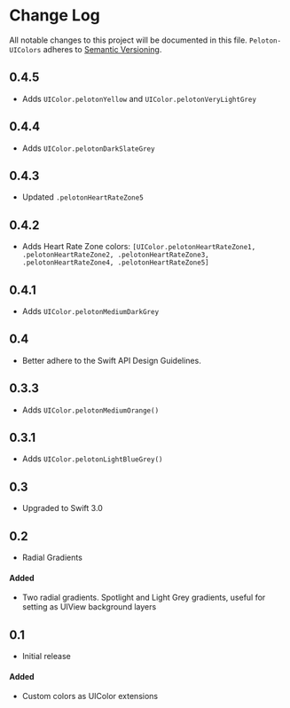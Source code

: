 # Change Log
All notable changes to this project will be documented in this file.
`Peloton-UIColors` adheres to [Semantic Versioning](http://semver.org/).

## 0.4.5

- Adds `UIColor.pelotonYellow` and `UIColor.pelotonVeryLightGrey`

## 0.4.4

- Adds `UIColor.pelotonDarkSlateGrey`

## 0.4.3

- Updated `.pelotonHeartRateZone5`

## 0.4.2

- Adds Heart Rate Zone colors: `[UIColor.pelotonHeartRateZone1, .pelotonHeartRateZone2, .pelotonHeartRateZone3, .pelotonHeartRateZone4, .pelotonHeartRateZone5]`

## 0.4.1

- Adds `UIColor.pelotonMediumDarkGrey`

## 0.4

- Better adhere to the Swift API Design Guidelines.

## 0.3.3

- Adds `UIColor.pelotonMediumOrange()`

## 0.3.1

- Adds `UIColor.pelotonLightBlueGrey()`

## 0.3

- Upgraded to Swift 3.0

## 0.2

- Radial Gradients

#### Added
- Two radial gradients. Spotlight and Light Grey gradients, useful for
  setting as UIView background layers

## 0.1

- Initial release

#### Added
- Custom colors as UIColor extensions
